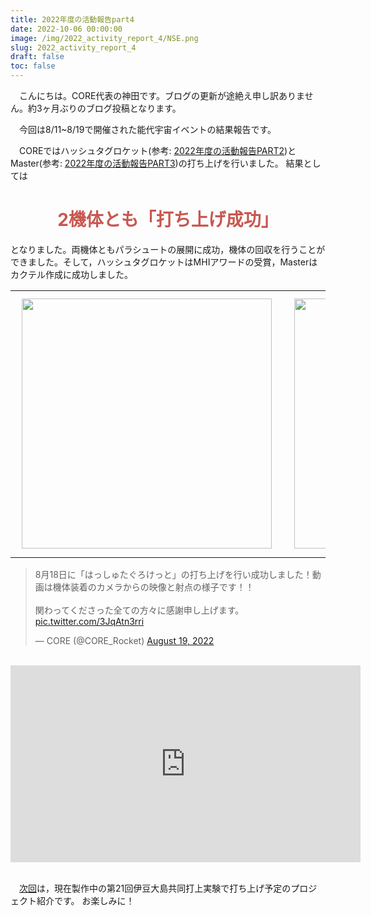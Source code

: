 ```yaml
---
title: 2022年度の活動報告part4
date: 2022-10-06 00:00:00
image: /img/2022_activity_report_4/NSE.png
slug: 2022_activity_report_4
draft: false
toc: false
---
```


　こんにちは。CORE代表の神田です。ブログの更新が途絶え申し訳ありません。約3ヶ月ぶりのブログ投稿となります。

　今回は8/11~8/19で開催された能代宇宙イベントの結果報告です。

　COREではハッシュタグロケット(参考: [2022年度の活動報告PART2](https://www.core-rocket-official.netlify.app/blog/2022_activity_report_2/))とMaster(参考: [2022年度の活動報告PART3](https://www.core-rocket-official.netlify.app/blog/2022_activity_report_3/))の打ち上げを行いました。
結果としては

<h1 style = "text-align: center"><font color="#c8574f">2機体とも「打ち上げ成功」</font></h1>


となりました。両機体ともパラシュートの展開に成功，機体の回収を行うことができました。そして，ハッシュタグロケットはMHIアワードの受賞，Masterはカクテル作成に成功しました。


<table border="0">
<tr>
<td><img src = "/img/2022_activity_report_4/hashtag_1.png" width = "400" style="padding: 10px;"></td>
<td><img src = "/img/2022_activity_report_4/Master_1.png" width = "400" style="padding: 10px;"></td>
</tr>
</table>


<blockquote class="twitter-tweet"><p lang="ja" dir="ltr">8月18日に「はっしゅたぐろけっと」の打ち上げを行い成功しました！動画は機体装着のカメラからの映像と射点の様子です！！<br><br>関わってくださった全ての方々に感謝申し上げます。 <a href="https://t.co/3JqAtn3rri">pic.twitter.com/3JqAtn3rri</a></p>&mdash; CORE (@CORE_Rocket) <a href="https://twitter.com/CORE_Rocket/status/1560601421166571522?ref_src=twsrc%5Etfw">August 19, 2022</a></blockquote> <script async src="https://platform.twitter.com/widgets.js" charset="utf-8"></script>

<br>

<iframe width="560" height="315" src="https://www.youtube.com/embed/Dw4_JDhQ3jE" title="YouTube video player" frameborder="0" allow="accelerometer; autoplay; clipboard-write; encrypted-media; gyroscope; picture-in-picture" allowfullscreen></iframe>

<br>
<br>

　[次回](https://www.core-rocket-official.netlify.app/blog/2022_activity_report_5/)は，現在製作中の第21回伊豆大島共同打上実験で打ち上げ予定のプロジェクト紹介です。
お楽しみに！
